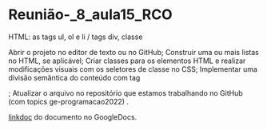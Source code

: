 # Reunião-_8_aula15_RCO
HTML: as tags ul, ol e li / tags div, classe

Abrir o projeto no editor de texto ou no GitHub;
Construir uma ou mais listas no HTML, se aplicável;
Criar classes para os elementos HTML e realizar modificações visuais com os seletores de classe no CSS;
Implementar uma divisão semântica do conteúdo com  tag <div>;
Atualizar o arquivo no repositório que estamos trabalhando no GitHub
 (com topics ge-programacao2022) .

[linkdoc](https://docs.google.com/document/d/16fNPMI7X1gK8BuJ3CFSU3f_mHew-yYuuuXM5E37urq8/edit?usp=sharing) do documento no GoogleDocs.
